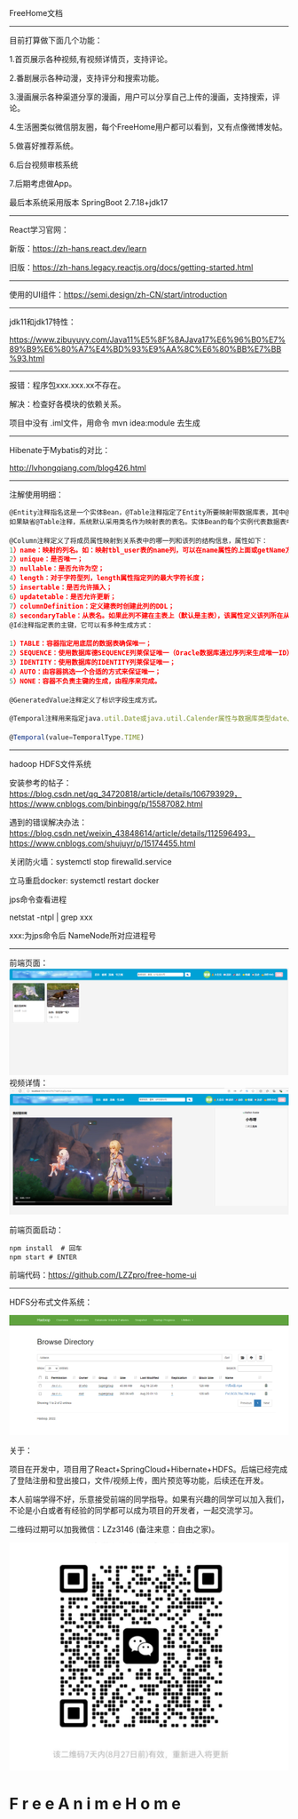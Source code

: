 FreeHome文档

----------------------------------------------

目前打算做下面几个功能：

1.首页展示各种视频,有视频详情页，支持评论。

2.番剧展示各种动漫，支持评分和搜索功能。

3.漫画展示各种渠道分享的漫画，用户可以分享自己上传的漫画，支持搜索，评论。

4.生活圈类似微信朋友圈，每个FreeHome用户都可以看到，又有点像微博发帖。

5.做喜好推荐系统。

6.后台视频审核系统

7.后期考虑做App。

最后本系统采用版本 SpringBoot 2.7.18+jdk17

--------------

React学习官网：

新版：https://zh-hans.react.dev/learn

旧版：https://zh-hans.legacy.reactjs.org/docs/getting-started.html

-----------------

使用的UI组件：https://semi.design/zh-CN/start/introduction

-----------

jdk11和jdk17特性：

https://www.zibuyuyy.com/Java11%E5%8F%8AJava17%E6%96%B0%E7%89%B9%E6%80%A7%E4%BD%93%E9%AA%8C%E6%80%BB%E7%BB%93.html

---------

报错：程序包xxx.xxx.xx不存在。

解决：检查好各模块的依赖关系。

项目中没有 .iml文件，用命令 mvn idea:module 去生成

----

Hibenate于Mybatis的对比：

http://lvhongqiang.com/blog426.html

-----

注解使用明细：

```javascript
@Entity注释指名这是一个实体Bean，@Table注释指定了Entity所要映射带数据库表，其中@Table.name()用来指定映射表的表名。
如果缺省@Table注释，系统默认采用类名作为映射表的表名。实体Bean的每个实例代表数据表中的一行数据，行中的一列对应实例中的一个属性。

@Column注释定义了将成员属性映射到关系表中的哪一列和该列的结构信息，属性如下：
1）name：映射的列名。如：映射tbl_user表的name列，可以在name属性的上面或getName方法上面加入；
2）unique：是否唯一；
3）nullable：是否允许为空；
4）length：对于字符型列，length属性指定列的最大字符长度；
5）insertable：是否允许插入；
6）updatetable：是否允许更新；
7）columnDefinition：定义建表时创建此列的DDL；
8）secondaryTable：从表名。如果此列不建在主表上（默认是主表），该属性定义该列所在从表的名字。
@Id注释指定表的主键，它可以有多种生成方式：

1）TABLE：容器指定用底层的数据表确保唯一；
2）SEQUENCE：使用数据库德SEQUENCE列莱保证唯一（Oracle数据库通过序列来生成唯一ID）；
3）IDENTITY：使用数据库的IDENTITY列莱保证唯一；
4）AUTO：由容器挑选一个合适的方式来保证唯一；
5）NONE：容器不负责主键的生成，由程序来完成。

@GeneratedValue注释定义了标识字段生成方式。

@Temporal注释用来指定java.util.Date或java.util.Calender属性与数据库类型date、time或timestamp中的那一种类型进行映射。

@Temporal(value=TemporalType.TIME)
```

--------

hadoop HDFS文件系统

安装参考的帖子：https://blog.csdn.net/qq_34720818/article/details/106793929，https://www.cnblogs.com/binbingg/p/15587082.html

遇到的错误解决办法：https://blog.csdn.net/weixin_43848614/article/details/112596493，https://www.cnblogs.com/shujuyr/p/15174455.html

关闭防火墙：systemctl stop firewalld.service

立马重启docker:  systemctl restart docker



jps命令查看进程

netstat -ntpl | grep xxx

xxx:为jps命令后 NameNode所对应进程号

-----------------------

前端页面：
![](FreeAnimeHomeServer/src/main/resources/images/img.png)
视频详情：
![](FreeAnimeHomeServer/src/main/resources/images/start.png)

前端页面启动：

```
npm install  # 回车
npm start # ENTER
```

前端代码：https://github.com/LZZpro/free-home-ui

--------------



HDFS分布式文件系统：

![](FreeAnimeHomeServer/src/main/resources/images/hdfs.png)

关于：

项目在开发中，项目用了React+SpringCloud+Hibernate+HDFS。后端已经完成了登陆注册和登出接口，文件/视频上传，图片预览等功能，后续还在开发。

本人前端学得不好，乐意接受前端的同学指导。如果有兴趣的同学可以加入我们，不论是小白或者有经验的同学都可以成为项目的开发者，一起交流学习。

二维码过期可以加我微信：LZz3146 (备注来意：自由之家)。

![](FreeAnimeHomeServer/src/main/resources/images/chat.png)
#   F r e e A n i m e H o m e
